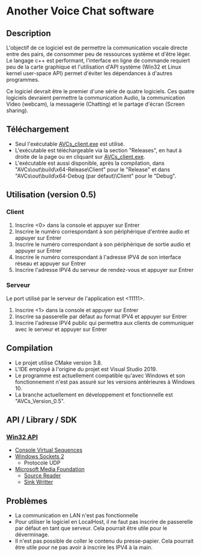 # Another Voice Chat software
## Description
L'objectif de ce logiciel est de permettre la communication vocale directe entre des pairs, de consommer peu de ressources système et d'être léger.\
Le langage c++ est performant, l'interface en ligne de commande requiert peu de la carte graphique et l'utilisation d'API 
système (Win32 et Linux kernel user-space API) permet d'éviter les dépendances à d'autres programmes.

Ce logiciel devrait être le premier d'une série de quatre logiciels. Ces quatre logiciels devraient permettre la
communication Audio, la communication Video (webcam), la messagerie (Chatting) et le partage d'écran (Screen sharing).

## Téléchargement
*	Seul l'exécutable [AVCs_client.exe](https://github.com/drick0230/AVCs/releases/download/v0.5a/AVCs_client.exe) est utilisé.
*	L'exécutable est téléchargeable via la section "Releases", en haut à droite de la page ou  en cliquant sur [AVCs_client.exe](https://github.com/drick0230/AVCs/releases/download/v0.5a/AVCs_client.exe).
*	L'exécutable est aussi disponible, après la compilation, dans "AVCs\out\build\x64-Release\Client" pour le "Release" et dans "AVCs\out\build\x64-Debug (par défaut)\Client" pour le "Debug".

## Utilisation (version 0.5)
### Client
1.	Inscrire <0> dans la console et appuyer sur Entrer
2.	Inscrire le numéro correspondant à son périphérique d'entrée audio et appuyer sur Entrer
3.	Inscrire le numéro correspondant à son périphérique de sortie audio et appuyer sur Entrer
4.	Inscrire le numéro correspondant à l'adresse IPV4 de son interface réseau et appuyer sur Entrer
5.	Inscrire l'adresse IPV4 du serveur de rendez-vous et appuyer sur Entrer

### Serveur
Le port utilisé par le serveur de l'application est <11111>.

1.	Inscrire <1> dans la console et appuyer sur Entrer
2.	Inscrire sa passerelle par défaut au format IPV4 et appuyer sur Entrer
3.	Inscrire l'adresse IPV4 public qui permettra aux clients de communiquer avec le serveur et appuyer sur Entrer

## Compilation
*	Le projet utilise CMake version 3.8.
*	L'IDE employé à l'origine du projet est Visual Studio 2019.
*	Le programme est actuellement compatible qu'avec Windows et son fonctionnement n'est pas assuré sur les versions antérieures à Windows 10.
*	La branche actuellement en développement et fonctionnelle est "AVCs_Version_0.5".

## API / Library / SDK
### [Win32 API](https://docs.microsoft.com/en-us/windows/win32/)
*	[Console Virtual Sequences](https://docs.microsoft.com/en-us/windows/console/console-virtual-terminal-sequences)
*	[Windows Sockets 2](https://docs.microsoft.com/en-us/windows/win32/winsock/windows-sockets-start-page-2)
	*	Protocole UDP
*	[Microsoft Media Foundation](https://docs.microsoft.com/en-us/windows/win32/medfound/microsoft-media-foundation-sdk)
	*	[Source Reader](https://docs.microsoft.com/en-us/windows/win32/medfound/source-reader)
	*	[Sink Writter](https://docs.microsoft.com/en-us/windows/win32/medfound/sink-writer)
	
## Problèmes
*	La communication en LAN n'est pas fonctionnelle
*	Pour utiliser le logiciel en LocalHost, il ne faut pas inscrire de passerelle par défaut en tant que serveur. Cela pourrait être utile pour le déverminage.
*	Il n'est pas possible de coller le contenu du presse-papier. Cela pourrait être utile pour ne pas avoir à inscrire les IPV4 à la main.
